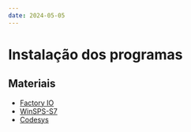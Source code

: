 ```yaml
---
date: 2024-05-05
---
```

# Instalação dos programas

## Materiais

- [Factory IO](https://factoryio.com/)
- [WinSPS-S7](https://www.mhj-tools.com/?page=winsps-s7)
- [Codesys](https://www.codesys.com/download.html)
